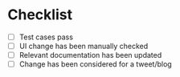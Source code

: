 # Checklist

- [ ] Test cases pass
- [ ] UI change has been manually checked
- [ ] Relevant documentation has been updated
- [ ] Change has been considered for a tweet/blog
